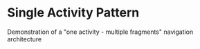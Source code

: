 # Single Activity Pattern
Demonstration of a "one activity - multiple fragments" navigation architecture